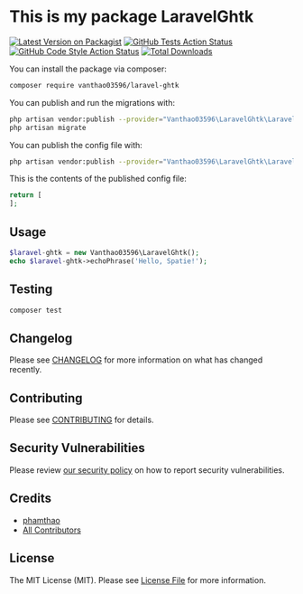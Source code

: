 # This is my package LaravelGhtk

[![Latest Version on Packagist](https://img.shields.io/packagist/v/vanthao03596/laravel-ghtk.svg?style=flat-square)](https://packagist.org/packages/vanthao03596/laravel-ghtk)
[![GitHub Tests Action Status](https://img.shields.io/github/workflow/status/vanthao03596/laravel-ghtk/run-tests?label=tests)](https://github.com/vanthao03596/laravel-ghtk/actions?query=workflow%3Arun-tests+branch%3Amain)
[![GitHub Code Style Action Status](https://img.shields.io/github/workflow/status/vanthao03596/laravel-ghtk/Check%20&%20fix%20styling?label=code%20style)](https://github.com/vanthao03596/laravel-ghtk/actions?query=workflow%3A"Check+%26+fix+styling"+branch%3Amain)
[![Total Downloads](https://img.shields.io/packagist/dt/vanthao03596/laravel-ghtk.svg?style=flat-square)](https://packagist.org/packages/vanthao03596/laravel-ghtk)

You can install the package via composer:

```bash
composer require vanthao03596/laravel-ghtk
```

You can publish and run the migrations with:

```bash
php artisan vendor:publish --provider="Vanthao03596\LaravelGhtk\LaravelGhtkServiceProvider" --tag="laravel-ghtk-migrations"
php artisan migrate
```

You can publish the config file with:
```bash
php artisan vendor:publish --provider="Vanthao03596\LaravelGhtk\LaravelGhtkServiceProvider" --tag="laravel-ghtk-config"
```

This is the contents of the published config file:

```php
return [
];
```

## Usage

```php
$laravel-ghtk = new Vanthao03596\LaravelGhtk();
echo $laravel-ghtk->echoPhrase('Hello, Spatie!');
```

## Testing

```bash
composer test
```

## Changelog

Please see [CHANGELOG](CHANGELOG.md) for more information on what has changed recently.

## Contributing

Please see [CONTRIBUTING](.github/CONTRIBUTING.md) for details.

## Security Vulnerabilities

Please review [our security policy](../../security/policy) on how to report security vulnerabilities.

## Credits

- [phamthao](https://github.com/vanthao03596)
- [All Contributors](../../contributors)

## License

The MIT License (MIT). Please see [License File](LICENSE.md) for more information.
